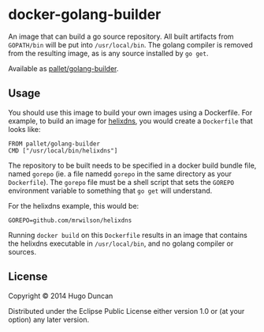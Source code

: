 # docker-golang-builder

An image that can build a go source repository.  All built artifacts
from `GOPATH/bin` will be put into `/usr/local/bin`.  The golang
compiler is removed from the resulting image, as is any source
installed by `go get`.

Available as [pallet/golang-builder][pallet-golang-builder].

## Usage

You should use this image to build your own images using a Dockerfile.
For example, to build an image for [helixdns][helixdns], you would
create a `Dockerfile` that looks like:

```
FROM pallet/golang-builder
CMD ["/usr/local/bin/helixdns"]
```

The repository to be built needs to be specified in a docker build
bundle file, named `gorepo` (ie. a file namedd `gorepo` in the same
directory as your `Dockerfile`).  The `gorepo` file must be a shell
script that sets the `GOREPO` environment variable to something that
`go get` will understand.

For the helixdns example, this would be:

```
GOREPO=github.com/mrwilson/helixdns
```

Running `docker build` on this `Dockerfile` results in an image that
contains the helixdns executable in `/usr/local/bin`, and no golang
compiler or sources.


## License

Copyright © 2014 Hugo Duncan

Distributed under the Eclipse Public License either version 1.0 or (at
your option) any later version.

[helixdns]: https://github.com/mrwilson/helixdns "helixdns DNS server"
[pallet-golang-builder]: https://registry.hub.docker.com/u/pallet/golang-builder/ "golang-builder image"
